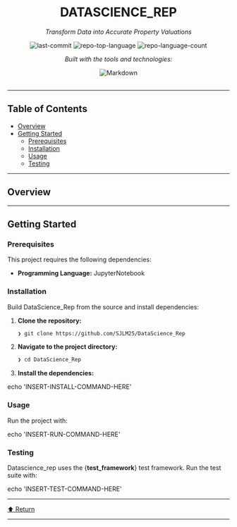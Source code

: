 <div id="top">

<!-- HEADER STYLE: CLASSIC -->
<div align="center">


# DATASCIENCE_REP

<em>Transform Data into Accurate Property Valuations</em>

<!-- BADGES -->
<img src="https://img.shields.io/github/last-commit/SJLM25/DataScience_Rep?style=flat&logo=git&logoColor=white&color=0080ff" alt="last-commit">
<img src="https://img.shields.io/github/languages/top/SJLM25/DataScience_Rep?style=flat&color=0080ff" alt="repo-top-language">
<img src="https://img.shields.io/github/languages/count/SJLM25/DataScience_Rep?style=flat&color=0080ff" alt="repo-language-count">

<em>Built with the tools and technologies:</em>

<img src="https://img.shields.io/badge/Markdown-000000.svg?style=flat&logo=Markdown&logoColor=white" alt="Markdown">

</div>
<br>

---

## Table of Contents

- [Overview](#overview)
- [Getting Started](#getting-started)
    - [Prerequisites](#prerequisites)
    - [Installation](#installation)
    - [Usage](#usage)
    - [Testing](#testing)

---

## Overview



---

## Getting Started

### Prerequisites

This project requires the following dependencies:

- **Programming Language:** JupyterNotebook

### Installation

Build DataScience_Rep from the source and install dependencies:

1. **Clone the repository:**

    ```sh
    ❯ git clone https://github.com/SJLM25/DataScience_Rep
    ```

2. **Navigate to the project directory:**

    ```sh
    ❯ cd DataScience_Rep
    ```

3. **Install the dependencies:**

echo 'INSERT-INSTALL-COMMAND-HERE'

### Usage

Run the project with:

echo 'INSERT-RUN-COMMAND-HERE'

### Testing

Datascience_rep uses the {__test_framework__} test framework. Run the test suite with:

echo 'INSERT-TEST-COMMAND-HERE'

---

<div align="left"><a href="#top">⬆ Return</a></div>

---
